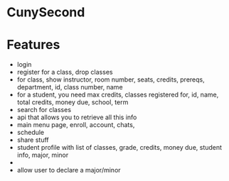 # CunySecond

# Features
<ul>
    <li>login</li>
    <li>register for a class, drop classes</li>
    <li>for class, show instructor, room number, seats, credits, prereqs, department, id, class number, name</li>
    <li>for a student, you need max credits, classes registered for, id, name, total credits, money due, school, term</li>
    <li>search for classes</li>
    <li>api that allows you to retrieve all this info</li>
    <li>main menu page, enroll, account, chats, </li>
    <li>schedule</li>
    <li>share stuff</li>
    <li>student profile with list of classes, grade, credits, money due, student info, major, minor<li>
    <li>allow user to declare a major/minor</li>
</ul>

